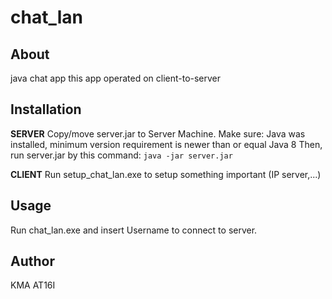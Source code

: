 # chat_lan
About
---
java chat app
this app operated on client-to-server

Installation
---
__SERVER__
Copy/move server.jar to Server Machine. Make sure: Java was installed, minimum version requirement is newer than or equal Java 8
Then, run server.jar by this command:
    `java -jar server.jar`

__CLIENT__
Run setup_chat_lan.exe to setup something important (IP server,...)

Usage
---
Run chat_lan.exe and insert Username to connect to server.

Author
---
KMA AT16I
